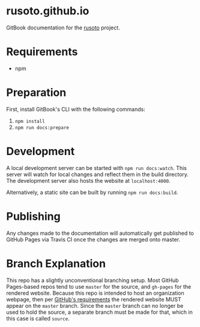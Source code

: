 # rusoto.github.io

GitBook documentation for the [rusoto](https://github.com/rusoto) project.

# Requirements

* npm

# Preparation

First, install GitBook's CLI with the following commands:

1. `npm install`
2. `npm run docs:prepare`

# Development

A local development server can be started with `npm run docs:watch`. This server
will watch for local changes and reflect them in the build directory. The
development server also hosts the website at `localhost:4000`.

Alternatively, a static site can be built by running `npm run docs:build`.

# Publishing

Any changes made to the documentation will automatically get published to GitHub
Pages via Travis CI once the changes are merged onto master.

# Branch Explanation

This repo has a slightly unconventional branching setup. Most GitHub Pages-based
repos tend to use `master` for the source, and `gh-pages` for the rendered
website. Because this repo is intended to host an organization webpage, then per
[GitHub's requirements](https://help.github.com/articles/user-organization-and-project-pages/)
the rendered website MUST appear on the `master` branch. Since the `master`
branch can no longer be used to hold the source, a separate branch must be made
for that, which in this case is called `source`.
